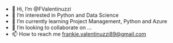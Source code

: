 - 👋 Hi, I’m @FValentinuzzi
- 👀 I’m interested in Python and Data Science
- 🌱 I’m currently learning Project Management, Python and Azure
- 💞️ I’m looking to collaborate on ...
- 📫 How to reach me frankie.valentinuzzi89@gmail.com

<!---
FValentinuzzi/FValentinuzzi is a ✨ special ✨ repository because its `README.md` (this file) appears on your GitHub profile.
You can click the Preview link to take a look at your changes.
--->

